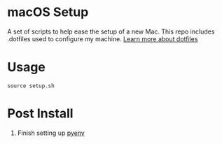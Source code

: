 macOS Setup
==========
A set of scripts to help ease the setup of a new Mac. This repo includes
.dotfiles used to configure my machine.
[Learn more about dotfiles](http://dotfiles.github.io/)

Usage
=====
`source setup.sh`

Post Install
============
1. Finish setting up [pyenv](https://github.com/pyenv/pyenv)
